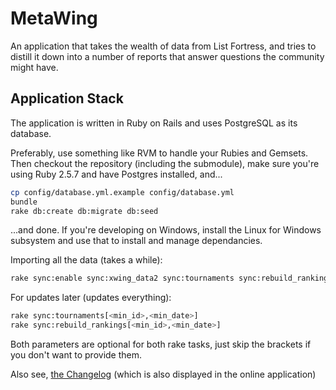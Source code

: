 # MetaWing

An application that takes the wealth of data from List Fortress, and tries to
distill it down into a number of reports that answer questions the community might
have.

## Application Stack

The application is written in Ruby on Rails and uses PostgreSQL as its database.

Preferably, use something like RVM to handle your Rubies and Gemsets. Then checkout
the repository (including the submodule), make sure you're using Ruby 2.5.7 and have
Postgres installed, and...

```bash
cp config/database.yml.example config/database.yml
bundle
rake db:create db:migrate db:seed
```

...and done. If you're developing on Windows, 
install the Linux for Windows subsystem and use that to install and manage dependancies.

Importing all the data (takes a while):

```bash
rake sync:enable sync:xwing_data2 sync:tournaments sync:rebuild_rankings sync:disable
```

For updates later (updates everything):

```bash
rake sync:tournaments[<min_id>,<min_date>]
rake sync:rebuild_rankings[<min_id>,<min_date>]
```
Both parameters are optional for both rake tasks, just skip the brackets if you
don't want to provide them.

Also see, [the Changelog](CHANGELOG.md) (which is also displayed in the online application)
